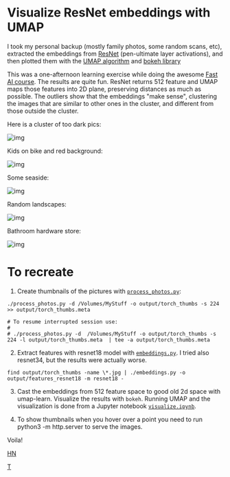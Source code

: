 # Visualize ResNet embeddings with UMAP

I took my personal backup (mostly family photos, some random scans, etc), extracted the embeddings from [ResNet][ref_resnet] (pen-ultimate layer activations), and then plotted them with the [UMAP algorithm][ref_umap] and [bokeh library][ref_bokeh]

This was a one-afternoon learning exercise while doing the awesome [Fast AI course][ref_fastai]. The results are quite fun. ResNet returns 512 feature and UMAP maps those features into 2D plane, preserving distances as much as possible. The outliers show that the embeddings "make sense", clustering the images that are similar to other ones in the cluster, and different from those outside the cluster.

[ref_resnet]:https://pytorch.org/vision/main/models/generated/torchvision.models.resnet18.html
[ref_umap]:https://umap-learn.readthedocs.io/en/latest/basic_usage.html
[ref_bokeh]:https://bokeh.org/
[ref_fastai]:https://course.fast.ai/

Here is a cluster of too dark pics:

![img](gifs/emb-1.gif)

Kids on bike and red background:

![img](gifs/emb-2.gif)

Some seaside:

![img](gifs/emb-3.gif)

Random landscapes:

![img](gifs/emb-4.gif)

Bathroom hardware store:

![img](gifs/emb-5.gif)

# To recreate

1. Create thumbnails of the pictures with [`process_photos.py`](process_photos.py):

```
./process_photos.py -d /Volumes/MyStuff -o output/torch_thumbs -s 224 >> output/torch_thumbs.meta

# To resume interrupted session use:
#
# ./process_photos.py -d  /Volumes/MyStuff -o output/torch_thumbs -s 224 -l output/torch_thumbs.meta  | tee -a output/torch_thumbs.meta
```

2. Extract features with resnet18 model with [`embeddings.py`](embeddings.py). I tried also resnet34, but the results were actually worse.

```
find output/torch_thumbs -name \*.jpg | ./embeddings.py -o  output/features_resnet18 -m resnet18 -
```

3. Cast the embeddings from 512 feature space to good old 2d space with umap-learn.  Visualize the results with `bokeh`.  Running UMAP and the visualization is done from a Jupyter notebook [`visualize.ipynb`](visualize.ipynb).

4. To show thumbnails when you hover over a point you need to run python3 -m http.server to serve the images.

Voila!

[HN]()

[T](https://twitter.com/JakubMikians/status/1622367716425228288)
